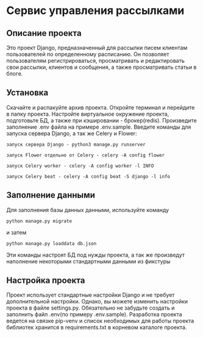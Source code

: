 # Сервис управления рассылками

## Описание проекта

Это проект Django, предназначенный для рассылки писем клиентам пользователей 
по определенному расписанию. Он позволяет пользователям регистрироваться, 
просматривать и редактировать свои рассылки, клиентов и сообщения, а также просматривать 
статьи в блоге.

## Установка

Скачайте и распакуйте архив проекта.
Откройте терминал и перейдите в папку проекта.
Настройте виртуальное окружение проекта, подготовьте БД, а также при кэшировании - брокер(redis).
Произведите заполнение .env файла на примере .env.sample.
Введите команды для запуска сервера Django, а так же Celery и Flower:

    запуск сервера Django - python3 manage.py runserver

    запуск Flower отдельно от Celery - celery -A config flower

    запуск Celery worker - celery -A config worker -l INFO
    
    запуск Celery beat - celery -A config beat -S django -l info

## Заполнение данными

Для заполнения базы данных данными, используйте команду 

    python manage.py migrate
и затем 

    python manage.py loaddata db.json 
Эти команды настроят БД под нужды проекта, а так же произведут наполнение 
некоторыми стандартными данными из фикстуры

## Настройка проекта
Проект использует стандартные настройки Django и не требует дополнительной
настройки. Однако, вы можете изменить настройки проекта в файле settings.py.
Обязательно не забудьте создать и заполнить файл .env(по примеру .env.sample).
Разработка проекта ведется на связке pip-venv и список необходимых для работы
проекта библиотек хранится в requirements.txt в корневом каталоге проекта.
